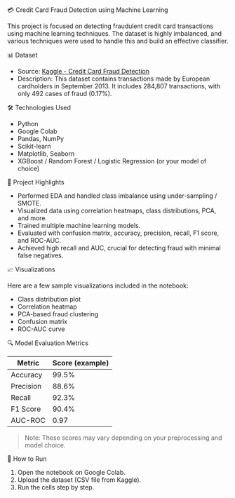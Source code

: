  💳 Credit Card Fraud Detection using Machine Learning

This project is focused on detecting fraudulent credit card transactions using machine learning techniques. The dataset is highly imbalanced, and various techniques were used to handle this and build an effective classifier.

 📊 Dataset

- Source: [Kaggle - Credit Card Fraud Detection](https://www.kaggle.com/datasets/mlg-ulb/creditcardfraud)
- Description: This dataset contains transactions made by European cardholders in September 2013. It includes 284,807 transactions, with only 492 cases of fraud (0.17%).

 🛠️ Technologies Used

- Python
- Google Colab
- Pandas, NumPy
- Scikit-learn
- Matplotlib, Seaborn
- XGBoost / Random Forest / Logistic Regression (or your model of choice)

 📌 Project Highlights

- Performed EDA and handled class imbalance using under-sampling / SMOTE.
- Visualized data using correlation heatmaps, class distributions, PCA, and more.
- Trained multiple machine learning models.
- Evaluated with confusion matrix, accuracy, precision, recall, F1 score, and ROC-AUC.
- Achieved high recall and AUC, crucial for detecting fraud with minimal false negatives.

 📈 Visualizations

Here are a few sample visualizations included in the notebook:
- Class distribution plot
- Correlation heatmap
- PCA-based fraud clustering
- Confusion matrix
- ROC-AUC curve

🔍 Model Evaluation Metrics

| Metric        | Score (example) |
|---------------|-----------------|
| Accuracy      | 99.5%           |
| Precision     | 88.6%           |
| Recall        | 92.3%           |
| F1 Score      | 90.4%           |
| AUC-ROC       | 0.97            |

> Note: These scores may vary depending on your preprocessing and model choice.

🚀 How to Run

1. Open the notebook on Google Colab.
2. Upload the dataset (CSV file from Kaggle).
3. Run the cells step by step.



